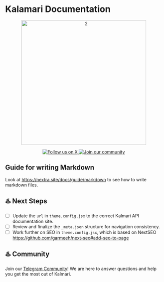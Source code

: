 # Kalamari Documentation

<p align="center">
  <img src="https://github.com/Sentou-Technologies/Sentou-SDK-Issues/assets/38335479/91a3298a-fcca-4ce5-9dd5-efa0b5547e94" alt="2" width="400">

</p>

<p align="center">
  <a href="x.com/sentoutech">
    <img src="https://img.shields.io/twitter/follow/sentoutech?style=for-the-badge&logo=x&logoColor=white" alt="Follow us on X">
  </a>
  <a href="https://t.me/sentoutech">
    <img src="https://img.shields.io/badge/Telegram-2CA5E0?style=for-the-badge&logo=telegram&logoColor=white&label=join our community" alt="Join our community">
  </a>
</p>


## Guide for writing Markdown 

Look at https://nextra.site/docs/guide/markdown to see how to write markdown files.


## ♨️ Next Steps 

- [ ] Update the `url` in `theme.config.jsx` to the correct Kalmari API documentation site.
- [ ] Review and finalize the `_meta.json` structure for navigation consistency.
- [ ] Work further on SEO in `theme.config.jsx`, which is based on NextSEO https://github.com/garmeeh/next-seo#add-seo-to-page

## ♨️ Community

Join our [Telegram Community](https://t.me/sentoutech)! We are here to answer questions and help you get the most out of Kalmari.

